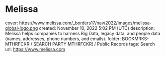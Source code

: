 # Melissa

cover: https://www.melissa.com/_borders17/nav/2022/images/melissa-global-logo.png
created: November 10, 2022 5:02 PM (UTC)
description: Melissa helps companies to harness Big Data, legacy data, and people data (names, addresses, phone numbers, and emails).
folder: BOOKMRKS-MTHRFCKR / SEARCH PARTY MTHRFCKR! / Public Records
tags: Search
url: https://www.melissa.com